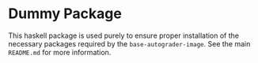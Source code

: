 # Dummy Package

This haskell package is used purely to ensure proper installation of the necessary packages required by the `base-autograder-image`.
See the main `README.md` for more information.
